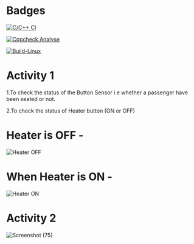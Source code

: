 # Badges
[![C/C++ CI](https://github.com/kishornaidu1/M2_Heater-button-/actions/workflows/c-cpp.yml/badge.svg)](https://github.com/kishornaidu1/M2_Heater-button-/actions/workflows/c-cpp.yml)

[![Cppcheck Analyse](https://github.com/kishornaidu1/M2_Heater-button-/actions/workflows/Cppcheck_Analyse.yml/badge.svg)](https://github.com/kishornaidu1/M2_Heater-button-/actions/workflows/Cppcheck_Analyse.yml)

[![Build-Linux](https://github.com/kishornaidu1/M2_Heater-button-/actions/workflows/Build%20on%20Linux.yml/badge.svg)](https://github.com/kishornaidu1/M2_Heater-button-/actions/workflows/Build%20on%20Linux.yml)


# Activity 1

1.To check the status of the Button Sensor i.e whether a passenger have been seated or not.

2.To check the status of Heater button (ON or OFF)

# Heater is OFF -

![Heater OFF](https://user-images.githubusercontent.com/74306039/116534464-2faea180-a900-11eb-8456-c61076178820.png)

# When Heater is ON -

![Heater ON](https://user-images.githubusercontent.com/74306039/116534480-363d1900-a900-11eb-93ce-5a447b3b2c99.png)

# Activity 2

![Screenshot (75)](https://user-images.githubusercontent.com/74306039/116658988-8377c400-a9ae-11eb-8a8f-a482bf03ef6c.png)




